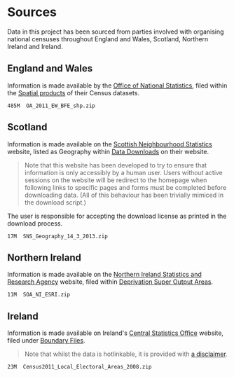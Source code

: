 # Sources

Data in this project has been sourced from parties involved with organising national censuses throughout England and Wales, Scotland, Northern Ireland and Ireland.


## England and Wales

Information is made available by the [Office of National Statistics](http://www.ons.gov.uk/), filed within the [Spatial products](http://www.ons.gov.uk/ons/guide-method/geography/products/census/spatial/index.html) of their Census datasets.

    485M  OA_2011_EW_BFE_shp.zip


## Scotland

Information is made available on the [Scottish Neighbourhood Statistics](http://www.sns.gov.uk/) website, listed as Geography within [Data Downloads](http://www.sns.gov.uk/Downloads/DownloadHome.aspx) on their website.

> Note that this website has been developed to try to ensure that information is only accessibly by a human user. Users without active sessions on the website will be redirect to the homepage when following links to specific pages and forms must be completed before downloading data. (All of this behaviour has been trivially mimiced in the download script.)

The user is responsible for accepting the download license as printed in the download process.

    17M  SNS_Geography_14_3_2013.zip


## Northern Ireland

Information is made available on the [Northern Ireland Statistics and Research Agency](http://www.nisra.gov.uk/) website, filed within [Deprivation Super Output Areas](http://www.nisra.gov.uk/deprivation/super_output_areas.htm).

    11M  SOA_NI_ESRI.zip


## Ireland

Information is made available on Ireland's [Central Statistics Office](http://www.cso.ie/en/) website, filed under [Boundary Files](http://www.cso.ie/en/census/census2011boundaryfiles/).

> Note that whilst the data is hotlinkable, it is provided with [a disclaimer](http://census.cso.ie/censusasp/saps/boundaries/ED_SA%20Disclaimer.htm).

    23M  Census2011_Local_Electoral_Areas_2008.zip
